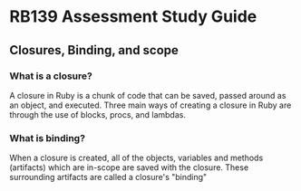 # RB139 Assessment Study Guide

## Closures, Binding, and scope

### What is a closure?

  A closure in Ruby is a chunk of code that can be saved, passed around as an
  object, and executed. Three main ways of creating a closure in Ruby are
  through the use of blocks, procs, and lambdas.

### What is binding?
  
  When a closure is created, all of the objects, variables and methods
  (artifacts) which are in-scope are saved with the closure. These surrounding
  artifacts are called a closure's "binding" 
